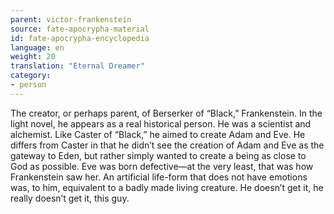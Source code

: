 ```yaml
---
parent: victor-frankenstein
source: fate-apocrypha-material
id: fate-apocrypha-encyclopedia
language: en
weight: 20
translation: "Eternal Dreamer"
category:
- person
---
```


The creator, or perhaps parent, of Berserker of “Black,” Frankenstein. In the light novel, he appears as a real historical person. He was a scientist and alchemist. Like Caster of “Black,” he aimed to create Adam and Eve. He differs from Caster in that he didn’t see the creation of Adam and Eve as the gateway to Eden, but rather simply wanted to create a being as close to God as possible.
Eve was born defective—at the very least, that was how Frankenstein saw her. An artificial life-form that does not have emotions was, to him, equivalent to a badly made living creature.
He doesn’t get it, he really doesn’t get it, this guy.
